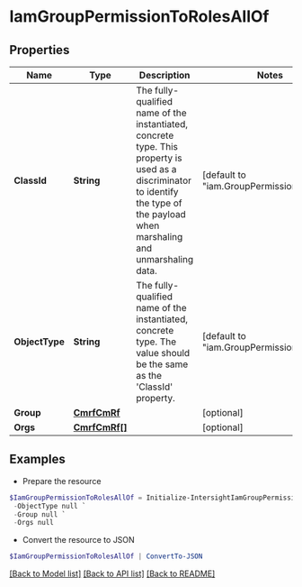 # IamGroupPermissionToRolesAllOf
## Properties

Name | Type | Description | Notes
------------ | ------------- | ------------- | -------------
**ClassId** | **String** | The fully-qualified name of the instantiated, concrete type. This property is used as a discriminator to identify the type of the payload when marshaling and unmarshaling data. | [default to "iam.GroupPermissionToRoles"]
**ObjectType** | **String** | The fully-qualified name of the instantiated, concrete type. The value should be the same as the &#39;ClassId&#39; property. | [default to "iam.GroupPermissionToRoles"]
**Group** | [**CmrfCmRf**](CmrfCmRf.md) |  | [optional] 
**Orgs** | [**CmrfCmRf[]**](CmrfCmRf.md) |  | [optional] 

## Examples

- Prepare the resource
```powershell
$IamGroupPermissionToRolesAllOf = Initialize-IntersightIamGroupPermissionToRolesAllOf  -ClassId null `
 -ObjectType null `
 -Group null `
 -Orgs null
```

- Convert the resource to JSON
```powershell
$IamGroupPermissionToRolesAllOf | ConvertTo-JSON
```

[[Back to Model list]](../README.md#documentation-for-models) [[Back to API list]](../README.md#documentation-for-api-endpoints) [[Back to README]](../README.md)

